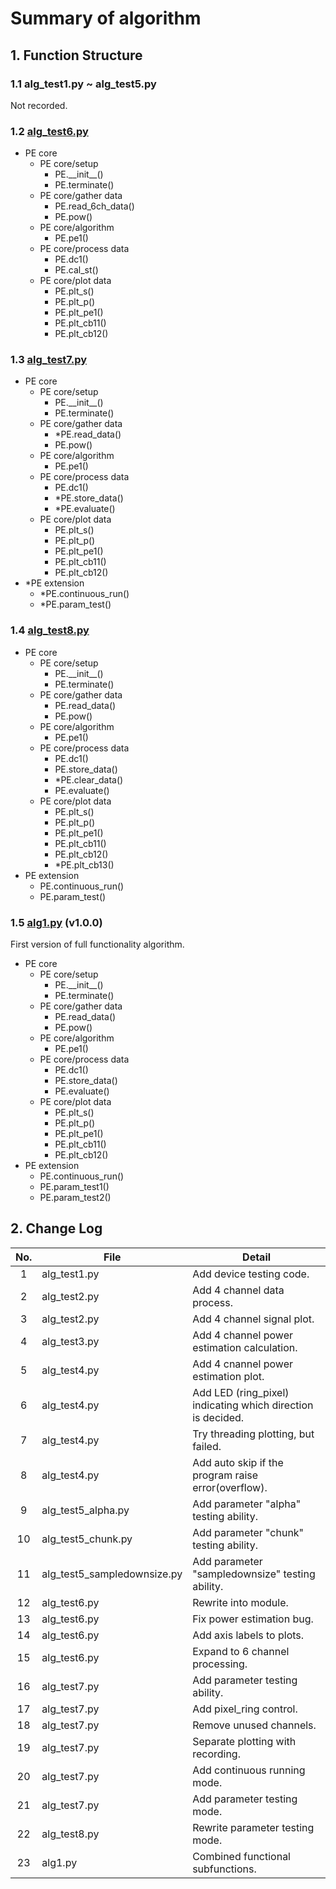 # Summary of algorithm

## 1. Function Structure

### 1.1 alg_test1.py ~ alg_test5.py

Not recorded.

### 1.2 [alg_test6.py](https://github.com/belongtothenight/SMRBS-ESP32/blob/main/algorithm/alg_test6.py)

- PE core
  - PE core/setup
    - PE.\_\_init__()
    - PE.terminate()
  - PE core/gather data
    - PE.read_6ch_data()
    - PE.pow()
  - PE core/algorithm
    - PE.pe1()
  - PE core/process data
    - PE.dc1()
    - PE.cal_st()
  - PE core/plot data
    - PE.plt_s()
    - PE.plt_p()
    - PE.plt_pe1()
    - PE.plt_cb11()
    - PE.plt_cb12()

### 1.3 [alg_test7.py](https://github.com/belongtothenight/SMRBS-ESP32/blob/main/algorithm/alg_test7.py)

- PE core
  - PE core/setup
    - PE.\_\_init__()
    - PE.terminate()
  - PE core/gather data
    - *PE.read_data()
    - PE.pow()
  - PE core/algorithm
    - PE.pe1()
  - PE core/process data
    - PE.dc1()
    - *PE.store_data()
    - *PE.evaluate()
  - PE core/plot data
    - PE.plt_s()
    - PE.plt_p()
    - PE.plt_pe1()
    - PE.plt_cb11()
    - PE.plt_cb12()
- *PE extension
  - *PE.continuous_run()
  - *PE.param_test()

### 1.4 [alg_test8.py](https://github.com/belongtothenight/SMRBS-ESP32/blob/main/algorithm/alg_test8.py)

- PE core
  - PE core/setup
    - PE.\_\_init__()
    - PE.terminate()
  - PE core/gather data
    - PE.read_data()
    - PE.pow()
  - PE core/algorithm
    - PE.pe1()
  - PE core/process data
    - PE.dc1()
    - PE.store_data()
    - *PE.clear_data()
    - PE.evaluate()
  - PE core/plot data
    - PE.plt_s()
    - PE.plt_p()
    - PE.plt_pe1()
    - PE.plt_cb11()
    - PE.plt_cb12()
    - *PE.plt_cb13()
- PE extension
  - PE.continuous_run()
  - PE.param_test()

### 1.5 [alg1.py](https://github.com/belongtothenight/SMRBS-ESP32/blob/main/algorithm/alg1.py) (v1.0.0)

First version of full functionality algorithm.

- PE core
  - PE core/setup
    - PE.\_\_init__()
    - PE.terminate()
  - PE core/gather data
    - PE.read_data()
    - PE.pow()
  - PE core/algorithm
    - PE.pe1()
  - PE core/process data
    - PE.dc1()
    - PE.store_data()
    - PE.evaluate()
  - PE core/plot data
    - PE.plt_s()
    - PE.plt_p()
    - PE.plt_pe1()
    - PE.plt_cb11()
    - PE.plt_cb12()
- PE extension
  - PE.continuous_run()
  - PE.param_test1()
  - PE.param_test2()

## 2. Change Log

| No. | File                        | Detail                                                      |
| :-: | --------------------------- | ----------------------------------------------------------- |
|  1  | alg_test1.py                | Add device testing code.                                    |
|  2  | alg_test2.py                | Add 4 channel data process.                                 |
|  3  | alg_test2.py                | Add 4 channel signal plot.                                  |
|  4  | alg_test3.py                | Add 4 channel power estimation calculation.                 |
|  5  | alg_test4.py                | Add 4 cnannel power estimation plot.                        |
|  6  | alg_test4.py                | Add LED (ring_pixel) indicating which direction is decided. |
|  7  | alg_test4.py                | Try threading plotting, but failed.                         |
|  8  | alg_test4.py                | Add auto skip if the program raise error(overflow).         |
|  9  | alg_test5_alpha.py          | Add parameter "alpha" testing ability.                      |
| 10  | alg_test5_chunk.py          | Add parameter "chunk" testing ability.                      |
| 11  | alg_test5_sampledownsize.py | Add parameter "sampledownsize" testing ability.             |
| 12  | alg_test6.py                | Rewrite into module.                                        |
| 13  | alg_test6.py                | Fix power estimation bug.                                   |
| 14  | alg_test6.py                | Add axis labels to plots.                                   |
| 15  | alg_test6.py                | Expand to 6 channel processing.                             |
| 16  | alg_test7.py                | Add parameter testing ability.                              |
| 17  | alg_test7.py                | Add pixel_ring control.                                     |
| 18  | alg_test7.py                | Remove unused channels.                                     |
| 19  | alg_test7.py                | Separate plotting with recording.                           |
| 20  | alg_test7.py                | Add continuous running mode.                                |
| 21  | alg_test7.py                | Add parameter testing mode.                                 |
| 22  | alg_test8.py                | Rewrite parameter testing mode.                             |
| 23  | alg1.py                     | Combined functional subfunctions.                           |
